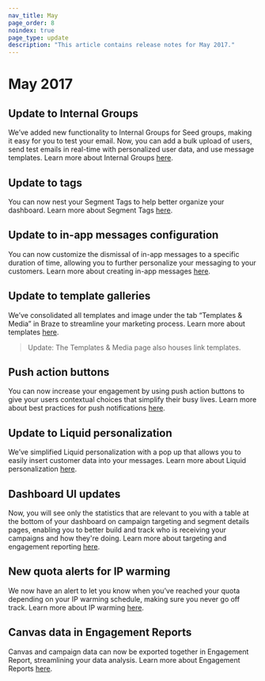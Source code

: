 ```yaml
---
nav_title: May
page_order: 8
noindex: true
page_type: update
description: "This article contains release notes for May 2017."
---
```


# May 2017

## Update to Internal Groups

We’ve added new functionality to Internal Groups for Seed groups, making it easy for you to test your email. Now, you can add a bulk upload of users, send test emails in real-time with personalized user data, and use message templates. Learn more about Internal Groups [here][43].

## Update to tags

You can now nest your Segment Tags to help better organize your dashboard. Learn more about Segment Tags [here][42].

## Update to in-app messages configuration

You can now customize the dismissal of in-app messages to a specific duration of time, allowing you to further personalize your messaging to your customers. Learn more about creating in-app messages [here][41].

## Update to template galleries

We’ve consolidated all templates and image under the tab “Templates & Media” in Braze to streamline your marketing process. Learn more about templates [here][40].

> Update: The Templates & Media page also houses link templates.

## Push action buttons

You can now increase your engagement by using push action buttons to give your users contextual choices that simplify their busy lives. Learn more about best practices for push notifications [here][39].

## Update to Liquid personalization

We’ve simplified Liquid personalization with a pop up that allows you to easily insert customer data into your messages. Learn more about Liquid personalization [here][38].

## Dashboard UI updates

Now, you will see only the statistics that are relevant to you with a table at the bottom of your dashboard on campaign targeting and segment details pages, enabling you to better build and track who is receiving your campaigns and how they're doing. Learn more about targeting and engagement reporting [here][37].

## New quota alerts for IP warming

We now have an alert to let you know when you’ve reached your quota depending on your IP warming schedule, making sure you never go off track. Learn more about IP warming [here][36].

## Canvas data in Engagement Reports

Canvas and campaign data can now be exported together in Engagement Report, streamlining your data analysis. Learn more about Engagement Reports [here][35].


[35]: {{site.baseurl}}/user_guide/data_and_analytics/your_reports/engagement_reports/#engagement-reports
[36]: {{site.baseurl}}/user_guide/message_building_by_channel/email/best_practices/
[37]: {{site.baseurl}}/user_guide/data_and_analytics/configuring_reporting/
[38]: {{site.baseurl}}/user_guide/personalization_and_dynamic_content/personalized_messaging/#adding-personalizable-attributes-objects
[39]: {{site.baseurl}}/user_guide/message_building_by_channel/push/best_practices/
[40]: {{site.baseurl}}/user_guide/engagement_tools/templates_and_media/
[41]: {{site.baseurl}}/user_guide/message_building_by_channel/in-app_messages/create/#creating-an-in-app-message
[42]: {{site.baseurl}}/user_guide/administrative/app_settings/tags/#campaign-segment-and-news-feed-card-tags
[43]: {{site.baseurl}}/user_guide/administrative/app_settings/developer_console/#content-test-groups
[98]:{{site.baseurl}}/user_guide/onboarding/platform_administrative_features/#authentication-rules
